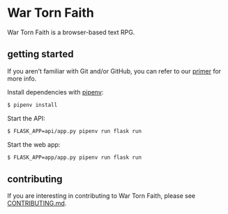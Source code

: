 # War Torn Faith

War Torn Faith is a browser-based text RPG.

## getting started

If you aren't familiar with Git and/or GitHub, you can refer to our [primer](CONTRIBUTING.md#git-and-github-primer) for more info.

Install dependencies with [pipenv](https://github.com/kennethreitz/pipenv):
```bash
$ pipenv install
```

Start the API:
```bash
$ FLASK_APP=api/app.py pipenv run flask run
```

Start the web app:
```bash
$ FLASK_APP=app/app.py pipenv run flask run
```

## contributing

If you are interesting in contributing to War Torn Faith, please see [CONTRIBUTING.md](CONTRIBUTING.md).
